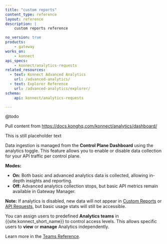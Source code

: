 ```yaml
---
title: "custom reports"
content_type: reference
layout: reference
description: | 
    custom reports reference

no_version: true
products:
    - gateway
works_on:
    - konnect
api_specs:
    - konnect/analytics-requests
related_resources:
  - text: Konnect Advanced Analytics
    url: /advanced-analytics/
  - text: Explorer Reference
    url: /advanced-analytics/explorer/
schema:
    api: konnect/analytics-requests

---
```

@todo

Pull content from https://docs.konghq.com/konnect/analytics/dashboard/


This is still placeholder text


Data ingestion is managed from the **Control Plane Dashboard** using the analytics toggle. 
This feature allows you to enable or disable data collection for your API traffic per control plane.

**Modes:**
- **On:** Both basic and advanced analytics data is collected, allowing in-depth insights and reporting.
- **Off:** Advanced analytics collection stops, but basic API metrics remain available in Gateway Manager.

**Note:** If analytics is disabled, new data will not appear in [Custom Reports](/advanced-analytics/reports/) 
or [API Requests](/api/konnect/analytics-requests/v2/), but basic usage stats will still be accessible.


You can assign users to predefined **Analytics teams** in {{site.konnect_short_name}} to control access levels. 
This allows specific users to **view** or **manage** Analytics independently.

Learn more in the [Teams Reference](/konnect-platform/teams-and-roles/).